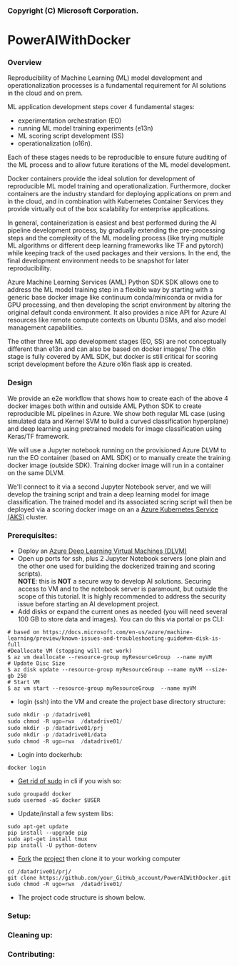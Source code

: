 ### Copyright (C) Microsoft Corporation.   
  
  
# PowerAIWithDocker  
  
### Overview  
Reproducibility of Machine Learning (ML) model development and operationalization processes is a fundamental requirement for AI solutions in the cloud and on prem.    
    
ML application development steps cover 4 fundamental stages: 
 * experimentation orchestration (EO)  
 * running ML model training experiments (e13n)
 * ML scoring script development (SS)
 * operationalization (o16n).  
  
Each of these stages needs to be reproducible to ensure future auditing of the ML process and to allow future iterations of the ML model development.   
  
Docker containers provide the ideal solution for development of reproducible ML model training and operationalization. Furthermore, docker containers are the industry standard for deploying applications on prem and in the cloud, and in combination with Kubernetes Container Services they provide virtually out of the box scalability for enterprise applications.   
  
In general, containerization is easiest and best performed during the AI pipeline development process, by gradually extending the pre-processing steps and the complexity of the ML modeling process (like trying multiple ML algorithms or different deep learning frameworks like TF and pytorch) while keeping track of the used packages and their versions. In the end, the final development environment needs to be snapshot for later reproducibility.   
  
Azure Machine Learning Services (AML) Python SDK SDK allows one to address the ML model training step in a flexible way by starting with a generic base docker image like continuum conda/miniconda or nvidia for GPU processing, and then developing the script environment by altering the original default conda environment. It also provides a nice API for Azure AI resources like remote compute contexts on Ubuntu DSMs, and also model management capabilities.  
  
The other three ML app development stages (EO, SS) are not conceptually different than e13n and can also be based on docker images/ The o16n stage is fully covered by AML SDK, but docker is still critical for scoring script development before the Azure o16n flask app is created.  
   
### Design  
We provide an e2e workflow that shows how to create each of the above 4 docker images both within and outside AML Python SDK to create reproducible ML pipelines in Azure. We show both regular ML case (using simulated data and Kernel SVM to build a curved classification hyperplane) and deep learning using pretrained models for image classification using Keras/TF framework.  
  
We will use a Jupyter notebook running on the provisioned Azure DLVM to run the EO container (based on AML SDK) or to manually create the training docker image (outside SDK). Training docker image will run in a container on the same DLVM.  
  
We'll connect to it via a second Jupyter Notebook server, and we will develop the training script and train a deep learning model for image classification. The trained model and its associated scring script will then be deployed via a scoring docker image on an a [Azure Kubernetes Service (AKS)](https://azure.microsoft.com/en-us/services/kubernetes-service/) cluster.  
  
  
### Prerequisites:
 * Deploy an [Azure Deep Learning Virtual Machines (DLVM)](http://aka.ms/dlvm)
 * Open up ports for ssh, plus 2 Jupyter Notebook servers (one plain and the other one used for building the dockerized training and scoring scripts).  
   __NOTE__: this is __NOT__ a secure way to develop AI solutions. Securing access to VM and to the notebook server is paramount, but outside the scope of this tutorial. It is highly recommended to address the security issue before starting an AI development project.  
 * Add disks or expand the current ones as needed (you will need several 100 GB to store data and images). You can do this via portal or ps CLI:
```
# based on https://docs.microsoft.com/en-us/azure/machine-learning/preview/known-issues-and-troubleshooting-guide#vm-disk-is-full
#Deallocate VM (stopping will not work)  
$ az vm deallocate --resource-group myResourceGroup  --name myVM  
# Update Disc Size  
$ az disk update --resource-group myResourceGroup --name myVM --size-gb 250  
# Start VM     
$ az vm start --resource-group myResourceGroup  --name myVM  
``` 

 
* login (ssh) into the VM and create the project base directory structure:
```python
sudo mkdir -p /datadrive01
sudo chmod -R ugo=rwx  /datadrive01/
sudo mkdir -p /datadrive01/prj
sudo mkdir -p /datadrive01/data
sudo chmod -R ugo=rwx  /datadrive01/
```
* Login into dockerhub:
```
docker login
```
* [Get rid of sudo](https://docs.docker.com/install/linux/linux-postinstall/#manage-docker-as-a-non-root-user) in cli if you wish so:
```
sudo groupadd docker
sudo usermod -aG docker $USER
```
* Update/install a few system libs:
```
sudo apt-get update
pip install --upgrade pip
sudo apt-get install tmux
pip install -U python-dotenv
```
* [Fork](https://guides.github.com/activities/forking/) the [project](https://github.com/georgeAccnt-GH/PowerAIWithDocker.git) then clone it to your working computer
```
cd /datadrive01/prj/
git clone https://github.com/your_GitHub_account/PowerAIWithDocker.git
sudo chmod -R ugo=rwx  /datadrive01/
```
* The project code structure is shown below. 
 
### Setup:

### Cleaning up:

### Contributing:

 